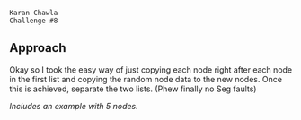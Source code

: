 ```
Karan Chawla
Challenge #8
```

## Approach
Okay so I took the easy way of just copying each node 
right after each node in the first list and copying the random node data to 
the new nodes. Once this is achieved, separate the two lists. (Phew finally no Seg faults)

*Includes an example with 5 nodes.*
